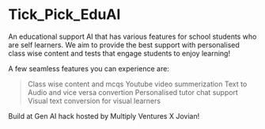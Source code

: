 # Tick_Pick_EduAI

An educational support AI that has various features for school students who are self learners.
We aim to provide the best support with personalised class wise content and tests that engage students to enjoy learning!

A few seamless features you can experience are:
>Class wise content and mcqs
>Youtube video summerization
>Text to Audio and vice versa convertion
>Personalised tutor chat support
>Visual text conversion for visual learners

Build at Gen AI hack hosted by Multiply Ventures X Jovian!

